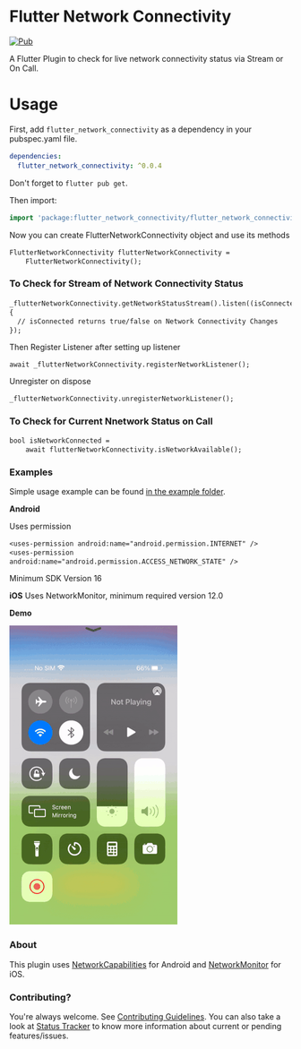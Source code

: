 
# Flutter Network Connectivity

[![Pub](https://img.shields.io/badge/pub-v0.0.4-orange)](https://pub.dev/packages/flutter_network_connectivity)

A Flutter Plugin to check for live network connectivity status via Stream or On Call.

# Usage

First, add `flutter_network_connectivity` as a dependency in your pubspec.yaml file.

```yaml
dependencies:
  flutter_network_connectivity: ^0.0.4
```

Don't forget to `flutter pub get`.

Then import:

```dart
import 'package:flutter_network_connectivity/flutter_network_connectivity.dart';
```

Now you can create FlutterNetworkConnectivity object and use its methods

```
FlutterNetworkConnectivity flutterNetworkConnectivity =
    FlutterNetworkConnectivity();
 ```
### To Check for Stream of Network Connectivity Status
```
_flutterNetworkConnectivity.getNetworkStatusStream().listen((isConnected) {
  // isConnected returns true/false on Network Connectivity Changes
});
```

Then Register Listener after setting up listener

```
await _flutterNetworkConnectivity.registerNetworkListener();
```

Unregister on dispose

```
_flutterNetworkConnectivity.unregisterNetworkListener();
```

### To Check for Current Nnetwork Status on Call

```
bool isNetworkConnected =
    await flutterNetworkConnectivity.isNetworkAvailable();
```

### Examples
Simple usage example can be found [in the example folder](example/lib/main.dart).

**Android**

Uses permission

```
<uses-permission android:name="android.permission.INTERNET" />
<uses-permission android:name="android.permission.ACCESS_NETWORK_STATE" />
```

Minimum SDK Version 16

**iOS**
Uses NetworkMonitor, minimum required version 12.0

**Demo**

![Screenshot](/screenshots/demo.gif)

### About
This plugin uses [NetworkCapabilities](https://developer.android.com/reference/android/net/NetworkCapabilities) for Android and [NetworkMonitor](https://developer.apple.com/documentation/network) for iOS.


### Contributing?
You're always welcome.
See [Contributing Guidelines](CONTRIBUTING.md). You can also take a look at [Status Tracker](https://github.com/praveen-gm/flutter_network_connectivity/projects/1) to know more information about current or pending features/issues.
